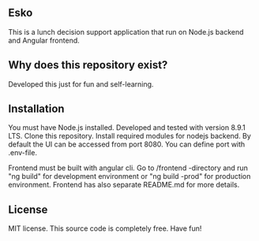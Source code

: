 ## Esko

This is a lunch decision support application that run on Node.js backend and Angular frontend.

## Why does this repository exist?

Developed this just for fun and self-learning.

## Installation

You must have Node.js installed. Developed and tested with version 8.9.1 LTS. Clone this repository. Install required modules for nodejs backend. By default the UI can be accessed from port 8080. You can define port with .env-file.

Frontend must be built with angular cli. Go to /frontend -directory and run "ng build" for development environment or "ng build -prod" for production environment. Frontend has also separate README.md for more details.

## License

MIT license. This source code is completely free. Have fun!